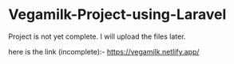 # Vegamilk-Project-using-Laravel

Project is not yet complete. I will upload the files later.

here is the link (incomplete):-
[https://vegamilk.netlify.app/
](https://vegamilk.netlify.app/)
